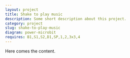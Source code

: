 ```yaml
---
layout: project
title: Shake to play music
description: Some short description about this project.
category: project
slug: shake-to-play-music
diagram: power-microbit
requires: B1,S1,S2,D1,SP,1,2,3x3,4
---
```


Here comes the content.